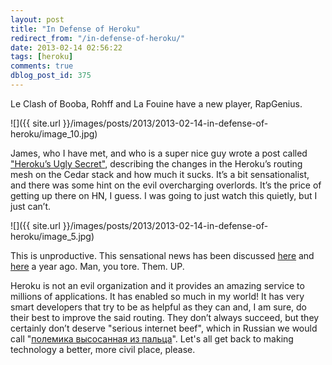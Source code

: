 ```yaml
---
layout: post
title: "In Defense of Heroku"
redirect_from: "/in-defense-of-heroku/"
date: 2013-02-14 02:56:22
tags: [heroku]
comments: true
dblog_post_id: 375
---
```

Le Clash of Booba, Rohff and La Fouine have a new player, RapGenius.

![]({{ site.url }}/images/posts/2013/2013-02-14-in-defense-of-heroku/image_10.jpg)

James, who I have met, and who is a super nice guy wrote a post called ["Heroku’s Ugly Secret"](https://web.archive.org/web/20130302054956/https://rapgenius.com/James-somers-herokus-ugly-secret-lyrics), describing the changes in the Heroku’s routing mesh on the Cedar stack and how much it sucks. It’s a bit sensationalist, and there was some hint on the evil overcharging overlords. It’s the price of getting up there on HN, I guess. I was going to just watch this quietly, but I just can’t.

![]({{ site.url }}/images/posts/2013/2013-02-14-in-defense-of-heroku/image_5.jpg)

This is unproductive. This sensational news has been discussed [here](https://web.archive.org/web/20150505232215/https://tiwatson.com/blog/2011-2-17-heroku-no-longer-using-a-global-request-queue) and [here](https://groups.google.com/forum/?fromgroups=#!msg/heroku/8eOosLC5nrw/Xy2j7GapebIJ) a year ago. Man, you tore. Them. UP.

Heroku is not an evil organization and it provides an amazing service to millions of applications. It has enabled so much in my world! It has very smart developers that try to be as helpful as they can and, I am sure, do their best to improve the said routing. They don’t always succeed, but they certainly don’t deserve "serious internet beef", which in Russian we would call "[полемика высосанная из пальца](https://universal_ru_de.academic.ru/184788/%D0%B2%D1%8B%D1%81%D0%BE%D1%81%D0%B0%D0%BD%D0%BD%D1%8B%D0%B9_%D0%B8%D0%B7_%D0%BF%D0%B0%D0%BB%D1%8C%D1%86%D0%B0)".  Let's all get back to making technology a better, more civil place, please.
